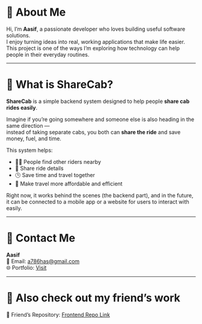 # 👋 About Me

Hi, I’m **Aasif**, a passionate developer who loves building useful software solutions.  
I enjoy turning ideas into real, working applications that make life easier.  
This project is one of the ways I’m exploring how technology can help people in their everyday routines.

---

# 🚖 What is ShareCab?

**ShareCab** is a simple backend system designed to help people **share cab rides easily**.

Imagine if you’re going somewhere and someone else is also heading in the same direction —  
instead of taking separate cabs, you both can **share the ride** and save money, fuel, and time.

This system helps:
- 🧍‍♂️ People find other riders nearby  
- 📍 Share ride details  
- 🕒 Save time and travel together  
- 💸 Make travel more affordable and efficient  

Right now, it works behind the scenes (the backend part), and in the future, it can be connected to a mobile app or a website for users to interact with easily.

---

# 📩 Contact Me

**Aasif**  
📧 Email: [a786has@gmail.com](mailto:aasifsaifi9280@gmail.com)  
🌐 Portfolio: [Visit](https://voidaasif.github.io/aasif/)

---

# 🤝 Also check out my friend’s work

🔗 Friend’s Repository: [Frontend Repo Link]((https://github.com/shakir258/shareCab))
